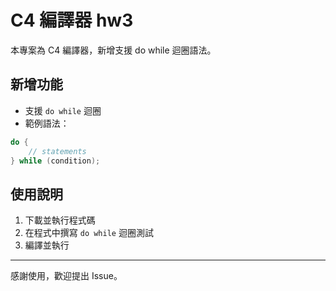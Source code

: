 # C4 編譯器  hw3

本專案為 C4 編譯器，新增支援 do while 迴圈語法。

## 新增功能

- 支援 `do while` 迴圈
- 範例語法：
```c
do {
    // statements
} while (condition);
```

## 使用說明

1. 下載並執行程式碼
2. 在程式中撰寫 `do while` 迴圈測試
3. 編譯並執行

---

感謝使用，歡迎提出 Issue。
